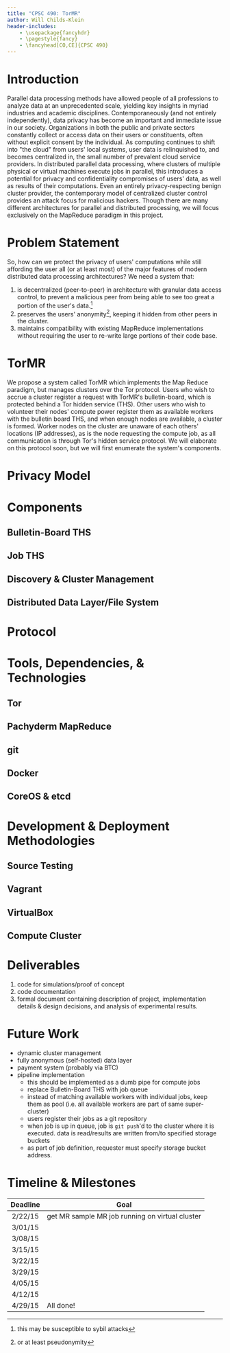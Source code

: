 ```yaml
---
title: "CPSC 490: TorMR"
author: Will Childs-Klein
header-includes:
    - \usepackage{fancyhdr}
    - \pagestyle{fancy}
    - \fancyhead[CO,CE]{CPSC 490}
---
```


Introduction
============
Parallel data processing methods have allowed people of all professions to analyze data at an unprecedented scale, yielding key insights in myriad industries and academic disciplines. Contemporaneously (and not entirely independently), data privacy has become an important and immediate issue in our society. Organizations in both the public and private sectors constantly collect or access data on their users or constituents, often without explicit consent by the individual. As computing continues to shift into "the cloud" from users' local systems, user data is relinquished to, and becomes centralized in, the small number of prevalent cloud service providers. In distributed parallel data processing, where clusters of multiple physical or virtual machines execute jobs in parallel, this introduces a potential for privacy and confidentiality compromises of users' data, as well as results of their computations. Even an entirely privacy-respecting benign cluster provider, the contemporary model of centralized cluster control provides an attack focus for malicious hackers. Though there are many different architectures for parallel and distributed processing, we will focus exclusively on the MapReduce paradigm in this project.

Problem Statement
=================
So, how can we protect the privacy of users' computations while still affording the user all (or at least most) of the major features of modern distributed data processing architectures? We need a system that:

  1. is decentralized (peer-to-peer) in architecture with granular data access control, to prevent a malicious peer from being able to see too great a portion of the user's data.[^1]
  2. preserves the users' anonymity[^2], keeping it hidden from other peers in the cluster.
  3. maintains compatibility with existing MapReduce implementations without requiring the user to re-write large portions of their code base.

TorMR
=====
We propose a system called TorMR which implements the Map Reduce paradigm, but manages clusters over the Tor protocol. Users who wish to accrue a cluster register a request with TorMR's bulletin-board, which is protected behind a Tor hidden service (THS). Other users who wish to volunteer their nodes' compute power register them as available workers with the bulletin board THS, and when enough nodes are available, a cluster is formed. Worker nodes on the cluster are unaware of each others' locations (IP addresses), as is the node requesting the compute job, as all communication is through Tor's hidden service protocol. We will elaborate on this protocol soon, but we will first enumerate the system's components.

Privacy Model
=============


Components
==========
Bulletin-Board THS
------------------

Job THS
-------

Discovery & Cluster Management
------------------------------

Distributed Data Layer/File System
----------------------------------


Protocol
========


Tools, Dependencies, & Technologies
===================================
Tor
---

Pachyderm MapReduce
-------------------

git
---

Docker
------

CoreOS & etcd
-------------


Development & Deployment Methodologies
======================================
Source Testing
--------------

Vagrant
-------

VirtualBox
----------

Compute Cluster
---------------


Deliverables
============
  1. code for simulations/proof of concept
  2. code documentation
  3. formal document containing description of project, implementation details & design decisions, and analysis of experimental results.


Future Work
===========
  - dynamic cluster management
  - fully anonymous (self-hosted) data layer
  - payment system (probably via BTC)
  - pipeline implementation
    + this should be implemented as a dumb pipe for compute jobs
    + replace Bulletin-Board THS with job queue
    + instead of matching available workers with individual jobs, keep them as pool (i.e. all available workers are part of same super-cluster)
    + users register their jobs as a git repository
    + when job is up in queue, job is `git push`'d to the cluster where it is executed. data is read/results are written from/to specified storage buckets
    + as part of job definition, requester must specify storage bucket address.


Timeline & Milestones
=====================

|  Deadline |             Goal              |
|:---------:|-------------------------------|
|  2/22/15  | get MR sample MR job running on virtual cluster |
|  3/01/15  | |
|  3/08/15  | |
|  3/15/15  | |
|  3/22/15  | |
|  3/29/15  | |
|  4/05/15  | |
|  4/12/15  | |
|  4/29/15  | All done!                     


[^1]:  this may be susceptible to sybil attacks
[^2]:  or at least pseudonymity

